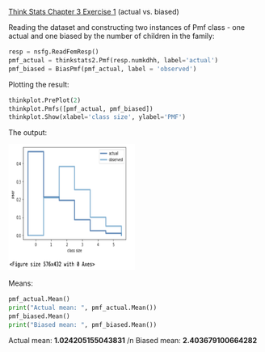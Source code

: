 [Think Stats Chapter 3 Exercise 1](http://greenteapress.com/thinkstats2/html/thinkstats2004.html#toc31) (actual vs. biased)

Reading the dataset and constructing two instances of Pmf class - one actual and one biased by the number of children in the family:

```python
resp = nsfg.ReadFemResp()
pmf_actual = thinkstats2.Pmf(resp.numkdhh, label='actual')
pmf_biased = BiasPmf(pmf_actual, label = 'observed')
```
Plotting the result:

```python
thinkplot.PrePlot(2)
thinkplot.Pmfs([pmf_actual, pmf_biased]) 
thinkplot.Show(xlabel='class size', ylabel='PMF')
```

The output:

<img src ='img/bias_unbias.png' width="250" height="250">

Means:

```python
pmf_actual.Mean()
print("Actual mean: ", pmf_actual.Mean())
pmf_biased.Mean()
print("Biased mean: ", pmf_biased.Mean())
```
Actual mean:  **1.024205155043831** /n
Biased mean:  **2.403679100664282**


